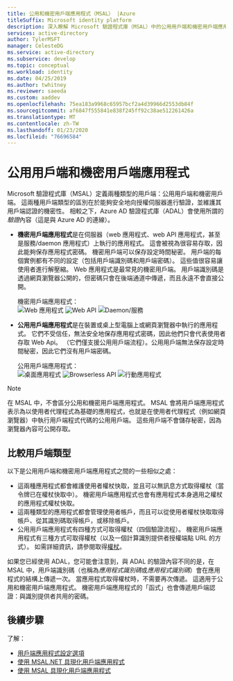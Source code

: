 ```yaml
---
title: 公用和機密用戶端應用程式（MSAL） |Azure
titleSuffix: Microsoft identity platform
description: 深入瞭解 Microsoft 驗證程式庫（MSAL）中的公用用戶端和機密用戶端應用程式。
services: active-directory
author: TylerMSFT
manager: CelesteDG
ms.service: active-directory
ms.subservice: develop
ms.topic: conceptual
ms.workload: identity
ms.date: 04/25/2019
ms.author: twhitney
ms.reviewer: saeeda
ms.custom: aaddev
ms.openlocfilehash: 75ea183a9968c65957bcf2a4d39966d2553db84f
ms.sourcegitcommit: af6847f555841e838f245ff92c38ae512261426a
ms.translationtype: MT
ms.contentlocale: zh-TW
ms.lasthandoff: 01/23/2020
ms.locfileid: "76696584"
---
```

# <a name="public-client-and-confidential-client-applications"></a>公用用戶端和機密用戶端應用程式
Microsoft 驗證程式庫（MSAL）定義兩種類型的用戶端：公用用戶端和機密用戶端。 這兩種用戶端類型的區別在於能夠安全地向授權伺服器進行驗證，並維護其用戶端認證的機密性。 相較之下，Azure AD 驗證程式庫（ADAL）會使用所謂的*驗證*內容（這是與 Azure AD 的連線）。

- **機密用戶端應用程式**是在伺服器（web 應用程式、web API 應用程式，甚至是服務/daemon 應用程式）上執行的應用程式。 這會被視為很容易存取，因此能夠保存應用程式密碼。 機密用戶端可以保存設定時間秘密。 用戶端的每個實例都有不同的設定（包括用戶端識別碼和用戶端密碼）。 這些值很容易讓使用者進行解壓縮。 Web 應用程式是最常見的機密用戶端。 用戶端識別碼是透過網頁瀏覽器公開的，但密碼只會在後端通道中傳遞，而且永遠不會直接公開。

    機密用戶端應用程式： <BR>
    ![Web 應用程式](media/msal-client-applications/web-app.png) ![Web API](media/msal-client-applications/web-api.png) ![Daemon/服務](media/msal-client-applications/daemon-service.png)

- **公用用戶端應用程式**是在裝置或桌上型電腦上或網頁瀏覽器中執行的應用程式。 它們不受信任，無法安全地保存應用程式密碼，因此他們只會代表使用者存取 Web Api。 （它們僅支援公用用戶端流程）。公用用戶端無法保存設定時間秘密，因此它們沒有用戶端密碼。

    公用用戶端應用程式： <BR>
    ![桌面應用程式](media/msal-client-applications/desktop-app.png) ![Browserless API](media/msal-client-applications/browserless-app.png) ![行動應用程式](media/msal-client-applications/mobile-app.png)

> [!NOTE]
> 在 MSAL 中，不會區分公用和機密用戶端應用程式。  MSAL 會將用戶端應用程式表示為以使用者代理程式為基礎的應用程式，也就是在使用者代理程式（例如網頁瀏覽器）中執行用戶端程式代碼的公用用戶端。 這些用戶端不會儲存秘密，因為瀏覽器內容可公開存取。

## <a name="comparing-the-client-types"></a>比較用戶端類型
以下是公用用戶端和機密用戶端應用程式之間的一些相似之處：

- 這兩種應用程式都會維護使用者權杖快取，並且可以無訊息方式取得權杖（當令牌已在權杖快取中）。 機密用戶端應用程式也會有應用程式本身適用之權杖的應用程式權杖快取。
- 這兩種類型的應用程式都會管理使用者帳戶，而且可以從使用者權杖快取取得帳戶、從其識別碼取得帳戶，或移除帳戶。
- 公用用戶端應用程式有四種方式可取得權杖（四個驗證流程）。 機密用戶端應用程式有三種方式可取得權杖（以及一個計算識別提供者授權端點 URL 的方式）。 如需詳細資訊，請參閱取得[權杖](msal-acquire-cache-tokens.md)。

如果您已經使用 ADAL，您可能會注意到，與 ADAL 的驗證內容不同的是，在 MSAL 中，用戶端識別碼（也稱為*應用程式識別碼*或*應用程式識別碼*）會在應用程式的結構上傳遞一次。 當應用程式取得權杖時，不需要再次傳遞。 這適用于公用和機密用戶端應用程式。 機密用戶端應用程式的「函式」也會傳遞用戶端認證：與識別提供者共用的密碼。

## <a name="next-steps"></a>後續步驟
了解：
- [用戶端應用程式設定選項](msal-client-application-configuration.md)
- [使用 MSAL.NET 具現化用戶端應用程式](msal-net-initializing-client-applications.md)
- [使用 MSAL 具現化用戶端應用程式](msal-js-initializing-client-applications.md)
